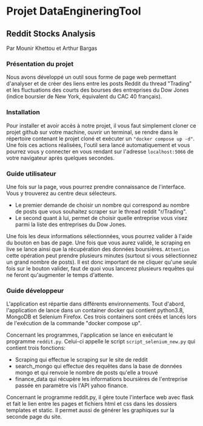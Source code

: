# Projet DataEngineringTool
## Reddit Stocks Analysis
Par Mounir Khettou et Arthur Bargas

### Présentation du projet
Nous avons développé un outil sous forme de page web permettant d'analyser et de créer des liens entre les posts Reddit du thread "Trading" et les fluctuations des courts des bourses des entreprises du Dow Jones (indice boursier de New York, équivalent du CAC 40 français).

### Installation
Pour installer et avoir accès à notre projet, il vous faut simplement cloner ce projet github sur votre machine, ouvrir un terminal, se rendre dans le répertoire contenant le projet cloné et exécuter un `"docker compose up -d"`. Une fois ces actions réalisées, l'outil sera lancé automatiquement et vous pourrez vous y connecter en vous rendant sur l'adresse `localhost:5066` de votre navigateur après quelques secondes.


### Guide utilisateur
Une fois sur la page, vous pourrez prendre connaissance de l'interface. Vous y trouverez au centre deux sélecteurs. 
- Le premier demande de choisir un nombre qui correspond au nombre de posts que vous souhaitez scraper sur le thread reddit "r/Trading". 
- Le second quant à lui, permet de choisir quelle entreprise vous visez parmi la liste des entreprises du Dow Jones.

Une fois les deux informations sélectionnées, vous pourrez valider à l'aide du bouton en bas de page. Une fois que vous aurez validé, le scraping en live se lance ainsi que la récupération des données boursières. `Attention` cette opération peut prendre plusieurs minutes (surtout si vous sélectionnez un grand nombre de posts). Il est donc important de ne cliquer qu'une seule fois sur le bouton valider, faut de quoi vous lancerez plusieurs requêtes qui ne feront qu'augmenter le temps d'attente.

### Guide développeur

L'application est répartie dans différents environnements. Tout d'abord, l'application de lance dans un container docker qui contient python3.8, MongoDB et Selenium Firefox. Ces trois containers sont créés et lancés lors de l'exécution de la commande "docker compose up".

Concernant les programmes, l'application se lance en exécutant le programme `reddit.py`.    Celui-ci appelle le script `script_selenium_new.py` qui contient trois fonctions:
- Scraping qui effectue le scraping sur le site de reddit
- search_mongo qui effectue des requêtes dans la base de données mongo et qui renvoie le nombre de posts qu'elle a trouvé
- finance_data qui récupère les informations boursières de l'entreprise passée en paramètre vis l'API yahoo finance.

Concernant le programme reddit.py, il gère toute l'interface web avec flask et fait le lien entre les pages et fichiers html et css dans les dossiers templates et static. Il permet aussi de générer les graphiques sur la seconde page du site.
